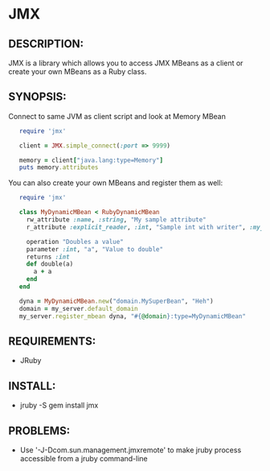 # JMX

## DESCRIPTION:

JMX is a library which allows you to access JMX MBeans as a client or create
your own MBeans as a Ruby class.

## SYNOPSIS:

Connect to same JVM as client script and look at Memory MBean

```ruby
   require 'jmx'

   client = JMX.simple_connect(:port => 9999)

   memory = client["java.lang:type=Memory"]
   puts memory.attributes
```

You can also create your own MBeans and register them as well:

```ruby
   require 'jmx'

   class MyDynamicMBean < RubyDynamicMBean
     rw_attribute :name, :string, "My sample attribute"
     r_attribute :explicit_reader, :int, "Sample int with writer", :my_reader

     operation "Doubles a value"
     parameter :int, "a", "Value to double"
     returns :int
     def double(a)
       a + a
     end
   end

   dyna = MyDynamicMBean.new("domain.MySuperBean", "Heh")
   domain = my_server.default_domain
   my_server.register_mbean dyna, "#{@domain}:type=MyDynamicMBean"
```

## REQUIREMENTS:

* JRuby

## INSTALL:

* jruby -S gem install jmx

## PROBLEMS:

* Use '-J-Dcom.sun.management.jmxremote' to make jruby process accessible from a jruby command-line

